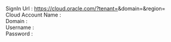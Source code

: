 SignIn Url :  https://cloud.oracle.com/?tenant=<inject key="tenantdomainname" enableCopy="false"></inject>&domain=<inject key="aaddomain" enableCopy="false"></inject>&region=<inject key="resourcegroupregion" enableCopy="false"></inject></br>
Cloud Account Name :  <inject key="tenantdomainname"></inject></br>
Domain : <inject key="aaddomain"></inject></br>
Username : <inject key="AzureAdUserEmail"></inject></br>
Password : <inject key="AzureAdUserPassword"></inject></br>
